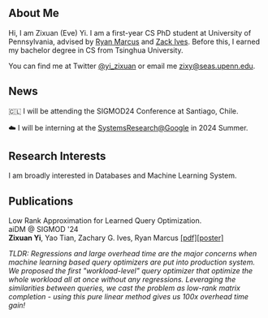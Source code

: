 ## About Me

Hi, I am Zixuan (Eve) Yi. I am a first-year CS PhD student at University of Pennsylvania, advised by [Ryan Marcus](https://rmarcus.info/blog/) and [Zack Ives](https://www.cis.upenn.edu/~zives/). Before this, I earned my bachelor degree in CS from Tsinghua University.

You can find me at Twitter [@yi_zixuan](https://twitter.com/yi_zixuan) or email me [zixy@seas.upenn.edu](mailto:zixy@seas.upenn.edu).

## News

🇨🇱 I will be attending the SIGMOD24 Conference at Santiago, Chile. 

☁️ I will be interning at the [SystemsResearch@Google](https://techsysinfra.google/research/) in 2024 Summer.

## Research Interests

I am broadly interested in Databases and Machine Learning System.

## Publications

Low Rank Approximation for Learned Query Optimization.  \
aiDM @ SIGMOD '24 \
**Zixuan Yi**, Yao Tian, Zachary G. Ives, Ryan Marcus [[pdf]](https://zixy17.github.io/pdf/aiDM.pdf)[[poster]](https://zixy17.github.io/pdf/NEDB2024.pdf)

<em>TLDR: Regressions and large overhead time are the major concerns when machine learning based query optimizers are put into production system. We proposed the first "workload-level" query optimizer that optimize the whole workload all at once without any regressions. Leveraging the similarities between queries, we cast the problem as low-rank matrix completion - using this pure linear method gives us 100x overhead time gain!</em>

